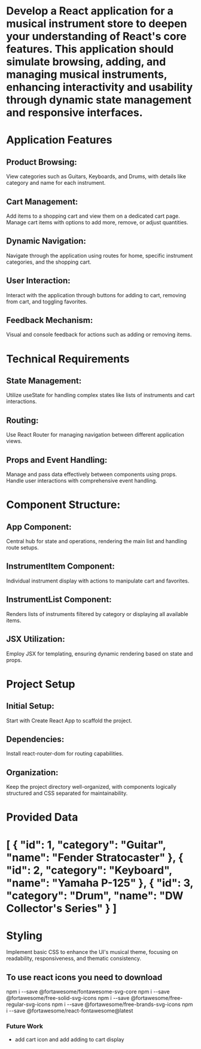 # Develop a React application for a musical instrument store to deepen your understanding of React's core features. This application should simulate browsing, adding, and managing musical instruments, enhancing interactivity and usability through dynamic state management and responsive interfaces.

# Application Features


## Product Browsing: 
View categories such as Guitars, Keyboards, and Drums, with details like category and name for each instrument.

## Cart Management: 
Add items to a shopping cart and view them on a dedicated cart page. Manage cart items with options to add more, remove, or adjust quantities.

## Dynamic Navigation: 
Navigate through the application using routes for home, specific instrument categories, and the shopping cart.

## User Interaction: 
Interact with the application through buttons for adding to cart, removing from cart, and toggling favorites.

## Feedback Mechanism: 
Visual and console feedback for actions such as adding or removing items.

# Technical Requirements


## State Management: 
Utilize useState for handling complex states like lists of instruments and cart interactions.

## Routing: 
Use React Router for managing navigation between different application views.

## Props and Event Handling: 
Manage and pass data effectively between components using props. Handle user interactions with comprehensive event handling.

# Component Structure:


## App Component:
Central hub for state and operations, rendering the main list and handling route setups.

## InstrumentItem Component: 
Individual instrument display with actions to manipulate cart and favorites.

## InstrumentList Component: 
Renders lists of instruments filtered by category or displaying all available items.

## JSX Utilization: 
Employ JSX for templating, ensuring dynamic rendering based on state and props.

# Project Setup


## Initial Setup: 
Start with Create React App to scaffold the project.

## Dependencies: 
Install react-router-dom for routing capabilities.

## Organization: 
Keep the project directory well-organized, with components logically structured and CSS separated for maintainability.

# Provided Data
# [ { "id": 1, "category": "Guitar", "name": "Fender Stratocaster" }, { "id": 2, "category": "Keyboard", "name": "Yamaha P-125" }, { "id": 3, "category": "Drum", "name": "DW Collector's Series" } ]

# Styling
Implement basic CSS to enhance the UI's musical theme, focusing on readability, responsiveness, and thematic consistency.

## To use react icons you need to download 
npm i --save @fortawesome/fontawesome-svg-core
npm i --save @fortawesome/free-solid-svg-icons
npm i --save @fortawesome/free-regular-svg-icons
npm i --save @fortawesome/free-brands-svg-icons
npm i --save @fortawesome/react-fontawesome@latest

### Future Work
- add cart icon and add adding to cart display